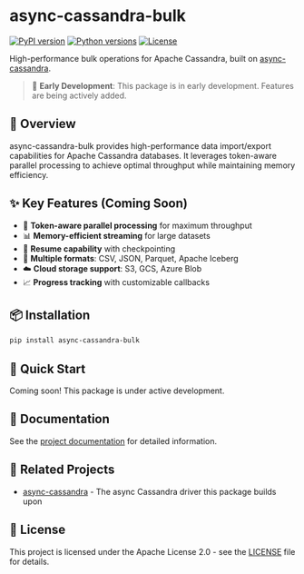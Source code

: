 # async-cassandra-bulk

[![PyPI version](https://badge.fury.io/py/async-cassandra-bulk.svg)](https://badge.fury.io/py/async-cassandra-bulk)
[![Python versions](https://img.shields.io/pypi/pyversions/async-cassandra-bulk.svg)](https://pypi.org/project/async-cassandra-bulk/)
[![License](https://img.shields.io/pypi/l/async-cassandra-bulk.svg)](https://github.com/axonops/async-python-cassandra-client/blob/main/LICENSE)

High-performance bulk operations for Apache Cassandra, built on [async-cassandra](https://pypi.org/project/async-cassandra/).

> 📢 **Early Development**: This package is in early development. Features are being actively added.

## 🎯 Overview

async-cassandra-bulk provides high-performance data import/export capabilities for Apache Cassandra databases. It leverages token-aware parallel processing to achieve optimal throughput while maintaining memory efficiency.

## ✨ Key Features (Coming Soon)

- 🚀 **Token-aware parallel processing** for maximum throughput
- 📊 **Memory-efficient streaming** for large datasets
- 🔄 **Resume capability** with checkpointing
- 📁 **Multiple formats**: CSV, JSON, Parquet, Apache Iceberg
- ☁️ **Cloud storage support**: S3, GCS, Azure Blob
- 📈 **Progress tracking** with customizable callbacks

## 📦 Installation

```bash
pip install async-cassandra-bulk
```

## 🚀 Quick Start

Coming soon! This package is under active development.

## 📖 Documentation

See the [project documentation](https://github.com/axonops/async-python-cassandra-client) for detailed information.

## 🤝 Related Projects

- [async-cassandra](https://pypi.org/project/async-cassandra/) - The async Cassandra driver this package builds upon

## 📄 License

This project is licensed under the Apache License 2.0 - see the [LICENSE](https://github.com/axonops/async-python-cassandra-client/blob/main/LICENSE) file for details.
